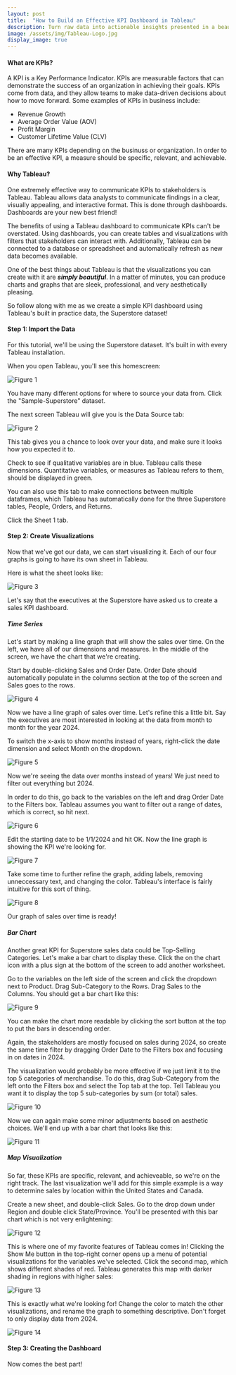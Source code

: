 ```yaml
---
layout: post
title:  "How to Build an Effective KPI Dashboard in Tableau"
description: Turn raw data into actionable insights presented in a beautifully formatted dashboard for stakeholders to interact with.
image: /assets/img/Tableau-Logo.jpg
display_image: true
---
```


#### What are KPIs?

A KPI is a Key Performance Indicator. KPIs are measurable factors that can demonstrate the success of an organization in achieving their goals. KPIs come from data, and they allow teams to make data-driven decisions about how to move forward. Some examples of KPIs in business include:

- Revenue Growth
- Average Order Value (AOV)
- Profit Margin
- Customer Lifetime Value (CLV)

There are many KPIs depending on the businuss or organization. In order to be an effective KPI, a measure should be specific, relevant, and achievable.

#### Why Tableau?

One extremely effective way to communicate KPIs to stakeholders is Tableau. Tableau allows data analysts to communicate findings in a clear, visually appealing, and interactive format. This is done through dashboards. Dashboards are your new best friend!

The benefits of using a Tableau dashboard to communicate KPIs can't be overstated. Using dashboards, you can create tables and visualizations with filters that stakeholders can interact with. Additionally, Tableau can be connected to a database or spreadsheet and automatically refresh as new data becomes available.

One of the best things about Tableau is that the visualizations you can create with it are ***simply beautiful***. In a matter of minutes, you can produce charts and graphs that are sleek, professional, and very aesthetically pleasing.

So follow along with me as we create a simple KPI dashboard using Tableau's built in practice data, the Superstore dataset!

#### Step 1: Import the Data

For this tutorial, we'll be using the Superstore dataset. It's built in with every Tableau installation.

When you open Tableau, you'll see this homescreen:

![Figure 1](https://sofiadscribner.github.io/insights-unlocked-blog/assets/img/tab-1.png)

You have many different options for where to source your data from. Click the "Sample-Superstore" dataset.

The next screen Tableau will give you is the Data Source tab:

![Figure 2](https://sofiadscribner.github.io/insights-unlocked-blog/assets/img/tab-2.png)

This tab gives you a chance to look over your data, and make sure it looks how you expected it to. 

Check to see if qualitative variables are in blue. Tableau calls these dimensions. Quantitative variables, or measures as Tableau refers to them, should be displayed in green.

You can also use this tab to make connections between multiple dataframes, which Tableau has automatically done for the three Superstore tables, People, Orders, and Returns.

Click the Sheet 1 tab.

#### Step 2: Create Visualizations

Now that we've got our data, we can start visualizing it. Each of our four graphs is going to have its own sheet in Tableau.

Here is what the sheet looks like:

![Figure 3](https://sofiadscribner.github.io/insights-unlocked-blog/assets/img/tab-3.png)

Let's say that the executives at the Superstore have asked us to create a sales KPI dashboard. 

##### Time Series

Let's start by making a line graph that will show the sales over time. On the left, we have all of our dimensions and measures. In the middle of the screen, we have the chart that we're creating.

Start by double-clicking Sales and Order Date. Order Date should automatically populate in the columns section at the top of the screen and Sales goes to the rows.

![Figure 4](https://sofiadscribner.github.io/insights-unlocked-blog/assets/img/tab-4.png)

Now we have a line graph of sales over time. Let's refine this a little bit. Say the executives are most interested in looking at the data from month to month for the year 2024.

To switch the x-axis to show months instead of years, right-click the date dimension and select Month on the dropdown.

![Figure 5](https://sofiadscribner.github.io/insights-unlocked-blog/assets/img/tab-5.png)

Now we're seeing the data over months instead of years! We just need to filter out everything but 2024.

In order to do this, go back to the variables on the left and drag Order Date to the Filters box. Tableau assumes you want to filter out a range of dates, which is correct, so hit next.

![Figure 6](https://sofiadscribner.github.io/insights-unlocked-blog/assets/img/tab-6.png)

Edit the starting date to be 1/1/2024 and hit OK. Now the line graph is showing the KPI we're looking for.

![Figure 7](https://sofiadscribner.github.io/insights-unlocked-blog/assets/img/tab-7.png)

Take some time to further refine the graph, adding labels, removing unneccessary text, and changing the color. Tableau's interface is fairly intuitive for this sort of thing.

![Figure 8](https://sofiadscribner.github.io/insights-unlocked-blog/assets/img/tab-8.png)

Our graph of sales over time is ready! 

##### Bar Chart

Another great KPI for Superstore sales data could be Top-Selling Categories. Let's make a bar chart to display these. Click the on the chart icon with a plus sign at the bottom of the screen to add another worksheet.

Go to the variables on the left side of the screen and click the dropdown next to Product. Drag Sub-Category to the Rows. Drag Sales to the Columns. You should get a bar chart like this:

![Figure 9](https://sofiadscribner.github.io/insights-unlocked-blog/assets/img/tab-9.png)

You can make the chart more readable by clicking the sort button at the top to put the bars in descending order.

Again, the stakeholders are mostly focused on sales during 2024, so create the same time filter by dragging Order Date to the Filters box and focusing in on dates in 2024.

The visualization would probably be more effective if we just limit it to the top 5 categories of merchandise. To do this, drag Sub-Category from the left onto the Filters box and select the Top tab at the top. Tell Tableau you want it to display the top 5 sub-categories by sum (or total) sales.

![Figure 10](https://sofiadscribner.github.io/insights-unlocked-blog/assets/img/tab-10.png)

Now we can again make some minor adjustments based on aesthetic choices. We'll end up with a bar chart that looks like this:

![Figure 11](https://sofiadscribner.github.io/insights-unlocked-blog/assets/img/tab-11.png)

##### Map Visualization

So far, these KPIs are specific, relevant, and achieveable, so we're on the right track. The last visualization we'll add for this simple example is a way to determine sales by location within the United States and Canada.

Create a new sheet, and double-click Sales. Go to the drop down under Region and double click State/Province. You'll be presented with this bar chart which is not very enlightening:

![Figure 12](https://sofiadscribner.github.io/insights-unlocked-blog/assets/img/tab-12.png)

This is where one of my favorite features of Tableau comes in! Clicking the Show Me button in the top-right corner opens up a menu of potential visualizations for the variables we've selected. Click the second map, which shows different shades of red. Tableau generates this map with darker shading in regions with higher sales:

![Figure 13](https://sofiadscribner.github.io/insights-unlocked-blog/assets/img/tab-13.png)

This is exactly what we're looking for! Change the color to match the other visualizations, and rename the graph to something descriptive. Don't forget to only display data from 2024.

![Figure 14](https://sofiadscribner.github.io/insights-unlocked-blog/assets/img/tab-14.png)

#### Step 3: Creating the Dashboard

Now comes the best part! 